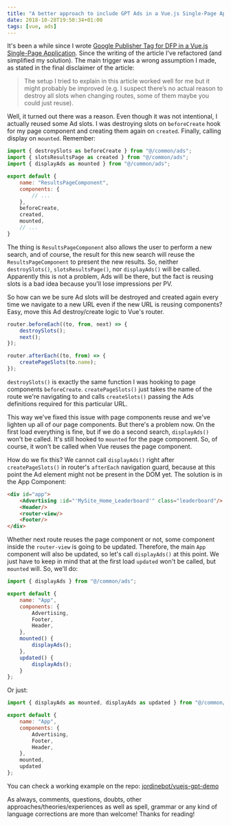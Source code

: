 ```yaml
---
title: "A better approach to include GPT Ads in a Vue.js Single-Page Application"
date: 2018-10-28T19:50:34+01:00
tags: [vue, ads]
---
```


It's been a while since I wrote [Google Publisher Tag for DFP in a Vue.js Single-Page
Application](/posts/google-publisher-tag-dfp-vue-js-spa/). Since the writing of the article I've refactored (and
simplified my solution). The main trigger was a wrong assumption I made, as stated in the final disclaimer of the
article:

> The setup I tried to explain in this article worked well for me but it might probably be improved (e.g. I suspect
> there’s no actual reason to destroy all slots when changing routes, some of them maybe you could just reuse).

Well, it turned out there was a reason. Even though it was not intentional, I actually reused some Ad slots. I was
destroying slots on `beforeCreate` hook for my page component and creating them again on `created`. Finally, calling
display on `mounted`.  Remember:

```javascript
import { destroySlots as beforeCreate } from "@/common/ads";
import { slotsResultsPage as created } from "@/common/ads";
import { displayAds as mounted } from "@/common/ads";

export default {
    name: "ResultsPageComponent",
    components: {
        // ...
    },
    beforeCreate,
    created,
    mounted,
    // ...
}
```

The thing is `ResultsPageComponent` also allows the user to perform a new search, and of course, the result for this new
search will reuse the `ResultsPageComponent` to present the new results. So, neither `destroySlots()`,
`slotsResultsPage()`, nor `displayAds()` will be called. Apparently this is not a problem, Ads will be there, but the fact
is reusing slots is a bad idea because you'll lose impressions per PV.

So how can we be sure Ad slots will be destroyed and created again every time we navigate to a new URL even if the new
URL is reusing components? Easy, move this Ad destroy/create logic to Vue's router.

```javascript
router.beforeEach((to, from, next) => {
    destroySlots();
    next();
});

router.afterEach((to, from) => {
    createPageSlots(to.name);
});
```

`destroySlots()` is exactly the same function I was hooking to page components `beforeCreate`. `createPageSlots()` just
takes the name of the route we're navigating to and calls `createSlots()` passing the Ads definitions required for this
particular URL.

This way we've fixed this issue with page components reuse and we've lighten up all of our page components. But there's
a problem now. On the first load everything is fine, but if we do a second search, `displayAds()` won't be called. It's
still hooked to `mounted` for the page component.  So, of course, it won't be called when Vue reuses the page component.

How do we fix this? We cannot call `displayAds()` right after `createPageSlots()` in router's `afterEach` navigation
guard, because at this point the Ad element might not be present in the DOM yet. The solution is in the App Component:

```html
<div id="app">
    <Advertising :id="'MySite_Home_Leaderboard'" class="leaderboard"/>
    <Header/>
    <router-view/>
    <Footer/>
</div>
```

Whether next route reuses the page component or not, some component inside the `router-view` is going to be updated.
Therefore, the main `App` component will also be updated, so let's call `displayAds()` at this point. We just have to
keep in mind that at the first load `updated` won't be called, but `mounted` will. So, we'll do:

```javascript
import { displayAds } from "@/common/ads";

export default {
    name: "App",
    components: {
        Advertising,
        Footer,
        Header,
    },
    mounted() {
        displayAds();
    },
    updated() {
        displayAds();
    }
};
```

Or just:

```javascript
import { displayAds as mounted, displayAds as updated } from "@/common/ads";

export default {
    name: "App",
    components: {
        Advertising,
        Footer,
        Header,
    },
    mounted,
    updated
};
```

You can check a working example on the repo: [ jordinebot/vuejs-gpt-demo ](https://github.com/jordinebot/vuejs-gpt-demo)

As always, comments, questions, doubts, other approaches/theories/experiences as well as spell, grammar or any kind of
language corrections are more than welcome! Thanks for reading!


